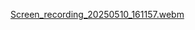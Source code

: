 [Screen_recording_20250510_161157.webm](https://github.com/user-attachments/assets/1d2fe87c-2502-4d44-99c9-7d8ddcf04a5d)

